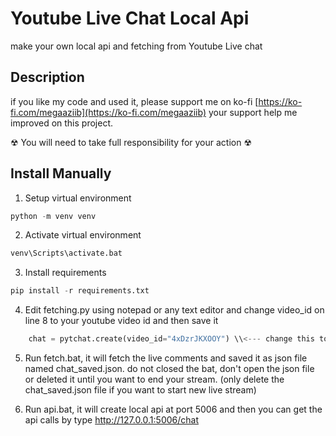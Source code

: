 # Youtube Live Chat Local Api
make your own local api and fetching from Youtube Live chat

## Description
if you like my code and used it, please support me on ko-fi [https://ko-fi.com/megaaziib](https://ko-fi.com/megaaziib)
your support help me improved on this project.

☢ You will need to take full responsibility for your action ☢

## Install Manually
1. Setup virtual environment
```python
python -m venv venv
```
2. Activate virtual environment
```python
venv\Scripts\activate.bat
```
3. Install requirements
```python
pip install -r requirements.txt
```
4. Edit fetching.py using notepad or any text editor and change video_id on line 8 to your youtube video id and then save it
```python
    chat = pytchat.create(video_id="4xDzrJKXOOY") \\<--- change this to your youtube video link id, it's unique numbers & letters after https://www.youtube.com/watch?v=
```
5. Run fetch.bat, it will fetch the live comments and saved it as json file named chat_saved.json. do not closed the bat, don't open the json file or deleted it until you want to end your stream. (only delete the chat_saved.json file if you want to start new live stream)
  
6. Run api.bat, it will create local api at port 5006 and then you can get the api calls by type http://127.0.0.1:5006/chat
